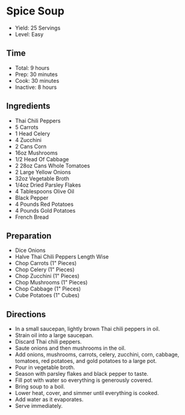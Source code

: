 # Spice Soup

* Yield: 25 Servings
* Level: Easy

## Time

* Total: 9 hours
* Prep: 30 minutes
* Cook: 30 minutes
* Inactive: 8 hours

## Ingredients

* Thai Chili Peppers
* 5 Carrots
* 1 Head Celery
* 4 Zucchini
* 2 Cans Corn
* 16oz Mushrooms
* 1/2 Head Of Cabbage
* 2 28oz Cans Whole Tomatoes
* 2 Large Yellow Onions
* 32oz Vegetable Broth
* 1/4oz Dried Parsley Flakes
* 4 Tablespoons Olive Oil
* Black Pepper
* 4 Pounds Red Potatoes
* 4 Pounds Gold Potatoes
* French Bread

## Preparation

* Dice Onions
* Halve Thai Chili Peppers Length Wise
* Chop Carrots (1" Pieces)
* Chop Celery (1" Pieces)
* Chop Zucchini (1" Pieces)
* Chop Mushrooms (1" Pieces)
* Chop Cabbage (1" Pieces)
* Cube Potatoes (1" Cubes)

## Directions

* In a small saucepan, lightly brown Thai chili peppers in oil.
* Strain oil into a large saucepan.
* Discard Thai chili peppers.
* Saute onions and then mushrooms in the oil.
* Add onions, mushrooms, carrots, celery, zucchini, corn, cabbage, tomatoes, red potatoes, and gold potatoes to a large pot.
* Pour in vegetable broth.
* Season with parsley flakes and black pepper to taste.
* Fill pot with water so everything is generously covered.
* Bring soup to a boil.
* Lower heat, cover, and simmer until everything is cooked.
* Add water as it evaporates.
* Serve immediately.